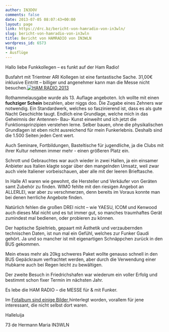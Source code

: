 ```yaml
---
author: IN3DOV
comments: false
date: 2013-07-05 08:07:43+00:00
layout: page
link: https://drc.bz/bericht-von-hamradio-von-in3wln/
slug: bericht-von-hamradio-von-in3wln
title: Bericht von HAMRADIO von IN3WLN
wordpress_id: 6573
tags:
- Ausflüge
---
```


Hallo liebe Funkkollegen – es funkt auf der Ham Radio!




Busfahrt mit Trientner ARI Kollegen ist eine fantastische Sache. 31,00€ inklusive Eintritt – billiger und angenehmer kann man die Messe nicht besuchen.[![HAM RADIO 2013](https://drc.bz/wp-content/uploads/2013/07/IMG_9924.jpg)](https://drc.bz/wp-content/uploads/2013/07/IMG_9924.jpg)




Rothammelausgabe wurde als 13. Auflage angeboten. Ich wollte mit einen **fuchziger Schein** bezahlen, aber niggs doo. Die Zugabe eines Zehners war notwendig. Ein Standardwerk, welches so faszinierend ist, dass es als gute Nacht Geschichte taugt. Endlich eine Grundlage, welche mich in das Geheimnis der Antennen- Bau- Kunst einweiht und ich jetzt die Funktionsprinzipien verstehen lerne. Selber bauen, ohne die physikalischen Grundlagen ist eben nicht ausreichend für mein Funkerlebnis. Deshalb sind die 1.500 Seiten jeden Cent wert.




Auch Seminare, Fortbildungen, Basteltische für jugendliche, ja die Clubs mit ihrer Kultur nehmen immer mehr - einen größeren Platz ein.




Schrott und Gebrauchtes war auch wieder in zwei Hallen, ja ein einsamer Anbieter aus Italien klagte sogar über den mangelnden Umsatz, weil zwar auch viele Italiener vorbeischauen, aber alle mit der leeren Brieftasche.




In Halle A1 waren wie gewohnt, die Hersteller und Verkäufer von Geräten samt Zubehör zu finden. WIMO fehlte mit den riesigen Angebot an ALLERLEI, war aber zu verschmerzen, denn bereits im Voraus konnte man bei denen herrliche Angebote finden.




Natürlich fehlen die großen DREI nicht – wie YAESU, ICOM und Kenwood auch dieses Mal nicht und es tut immer gut, so manches traumhaftes Gerät zumindest mal bedienen, oder probieren zu können.




Der haptische Spieltrieb, gepaart mit Ästhetik und verzaubernden technischen Daten, ist nun mal ein Gefühl, welches zur Funker Gaudi gehört. Ja und so mancher ist mit eigenartigen Schnäppchen zurück in den BUS gekommen.




Mein etwas mehr als 20kg schweres Paket wollte genauso schnell in den BUS Gepäckraum verfrachtet werden, aber durch die Verwendung einer Hubkarre auch bei Regen leicht zu bewältigen.




Der zweite Besuch in Friedrichshafen war wiederum ein voller Erfolg und bestimmt schon fixer Termin im nächsten Jahr.




Es lebe die HAM RADIO – die MESSE für & mit Funker.




Im [Fotalbum sind einige Bilder ](https://drc.bz/drc-intern/fotoalbum/?locale=de_DE&wppa-album=9&wppa-cover=0&wppa-occur=1)hinterlegt worden, vorallem für jene interessant, die nicht selbst dort waren.




Halleluija




73 de Hermann Maria IN3WLN
